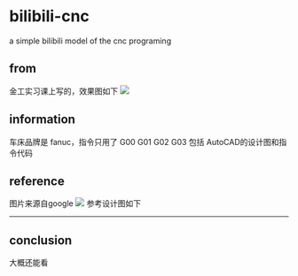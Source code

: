 # bilibili-cnc
a simple bilibili model of the cnc programing

## from
金工实习课上写的，效果图如下
![](https://ws3.sinaimg.cn/large/005BYqpgly1g25r62jvrqj31400u0npd.jpg)

## information
车床品牌是 fanuc，指令只用了 G00  G01 G02 G03
包括 AutoCAD的设计图和指令代码

## reference
图片来源自google
![](https://ws3.sinaimg.cn/large/005BYqpgly1g25rei629ej3078078wek.jpg)
参考设计图如下

-------------
## conclusion
大概还能看 
